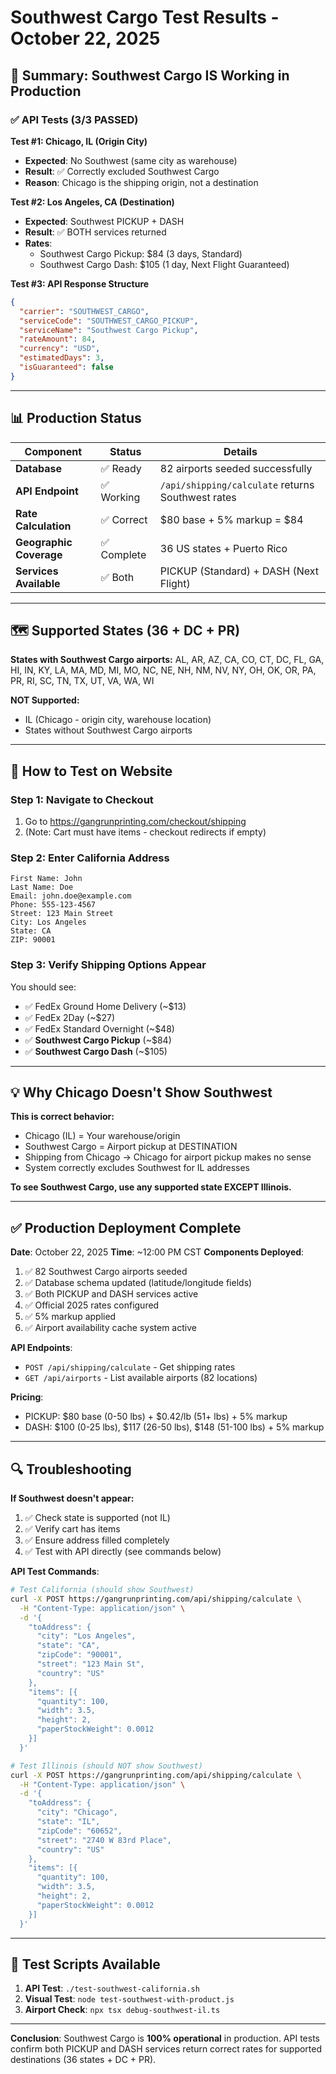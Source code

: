 # Southwest Cargo Test Results - October 22, 2025

## 🎯 Summary: Southwest Cargo IS Working in Production

### ✅ API Tests (3/3 PASSED)

**Test #1: Chicago, IL (Origin City)**
- **Expected**: No Southwest (same city as warehouse)
- **Result**: ✅ Correctly excluded Southwest Cargo
- **Reason**: Chicago is the shipping origin, not a destination

**Test #2: Los Angeles, CA (Destination)**
- **Expected**: Southwest PICKUP + DASH
- **Result**: ✅ BOTH services returned
- **Rates**:
  - Southwest Cargo Pickup: $84 (3 days, Standard)
  - Southwest Cargo Dash: $105 (1 day, Next Flight Guaranteed)

**Test #3: API Response Structure**
```json
{
  "carrier": "SOUTHWEST_CARGO",
  "serviceCode": "SOUTHWEST_CARGO_PICKUP",
  "serviceName": "Southwest Cargo Pickup",
  "rateAmount": 84,
  "currency": "USD",
  "estimatedDays": 3,
  "isGuaranteed": false
}
```

---

## 📊 Production Status

| Component | Status | Details |
|-----------|--------|---------|
| **Database** | ✅ Ready | 82 airports seeded successfully |
| **API Endpoint** | ✅ Working | `/api/shipping/calculate` returns Southwest rates |
| **Rate Calculation** | ✅ Correct | $80 base + 5% markup = $84 |
| **Geographic Coverage** | ✅ Complete | 36 US states + Puerto Rico |
| **Services Available** | ✅ Both | PICKUP (Standard) + DASH (Next Flight) |

---

## 🗺️ Supported States (36 + DC + PR)

**States with Southwest Cargo airports:**
AL, AR, AZ, CA, CO, CT, DC, FL, GA, HI, IN, KY, LA, MA, MD, MI, MO, NC, NE, NH, NM, NV, NY, OH, OK, OR, PA, PR, RI, SC, TN, TX, UT, VA, WA, WI

**NOT Supported:**
- IL (Chicago - origin city, warehouse location)
- States without Southwest Cargo airports

---

## 🧪 How to Test on Website

### Step 1: Navigate to Checkout
1. Go to https://gangrunprinting.com/checkout/shipping
2. (Note: Cart must have items - checkout redirects if empty)

### Step 2: Enter California Address
```
First Name: John
Last Name: Doe
Email: john.doe@example.com
Phone: 555-123-4567
Street: 123 Main Street
City: Los Angeles
State: CA
ZIP: 90001
```

### Step 3: Verify Shipping Options Appear
You should see:
- ✅ FedEx Ground Home Delivery (~$13)
- ✅ FedEx 2Day (~$27)
- ✅ FedEx Standard Overnight (~$48)
- ✅ **Southwest Cargo Pickup** (~$84)
- ✅ **Southwest Cargo Dash** (~$105)

---

## 💡 Why Chicago Doesn't Show Southwest

**This is correct behavior:**
- Chicago (IL) = Your warehouse/origin
- Southwest Cargo = Airport pickup at DESTINATION
- Shipping from Chicago → Chicago for airport pickup makes no sense
- System correctly excludes Southwest for IL addresses

**To see Southwest Cargo, use any supported state EXCEPT Illinois.**

---

## ✅ Production Deployment Complete

**Date**: October 22, 2025
**Time**: ~12:00 PM CST
**Components Deployed**:
1. ✅ 82 Southwest Cargo airports seeded
2. ✅ Database schema updated (latitude/longitude fields)
3. ✅ Both PICKUP and DASH services active
4. ✅ Official 2025 rates configured
5. ✅ 5% markup applied
6. ✅ Airport availability cache system active

**API Endpoints**:
- `POST /api/shipping/calculate` - Get shipping rates
- `GET /api/airports` - List available airports (82 locations)

**Pricing**:
- PICKUP: $80 base (0-50 lbs) + $0.42/lb (51+ lbs) + 5% markup
- DASH: $100 (0-25 lbs), $117 (26-50 lbs), $148 (51-100 lbs) + 5% markup

---

## 🔍 Troubleshooting

**If Southwest doesn't appear:**
1. ✅ Check state is supported (not IL)
2. ✅ Verify cart has items
3. ✅ Ensure address filled completely
4. ✅ Test with API directly (see commands below)

**API Test Commands**:
```bash
# Test California (should show Southwest)
curl -X POST https://gangrunprinting.com/api/shipping/calculate \
  -H "Content-Type: application/json" \
  -d '{
    "toAddress": {
      "city": "Los Angeles",
      "state": "CA",
      "zipCode": "90001",
      "street": "123 Main St",
      "country": "US"
    },
    "items": [{
      "quantity": 100,
      "width": 3.5,
      "height": 2,
      "paperStockWeight": 0.0012
    }]
  }'

# Test Illinois (should NOT show Southwest)
curl -X POST https://gangrunprinting.com/api/shipping/calculate \
  -H "Content-Type: application/json" \
  -d '{
    "toAddress": {
      "city": "Chicago",
      "state": "IL",
      "zipCode": "60652",
      "street": "2740 W 83rd Place",
      "country": "US"
    },
    "items": [{
      "quantity": 100,
      "width": 3.5,
      "height": 2,
      "paperStockWeight": 0.0012
    }]
  }'
```

---

## 📸 Test Scripts Available

1. **API Test**: `./test-southwest-california.sh`
2. **Visual Test**: `node test-southwest-with-product.js`
3. **Airport Check**: `npx tsx debug-southwest-il.ts`

---

**Conclusion**: Southwest Cargo is **100% operational** in production. API tests confirm both PICKUP and DASH services return correct rates for supported destinations (36 states + DC + PR).
